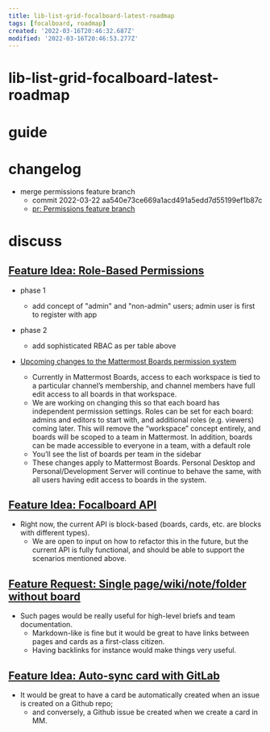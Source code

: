 ```yaml
---
title: lib-list-grid-focalboard-latest-roadmap
tags: [focalboard, roadmap]
created: '2022-03-16T20:46:32.687Z'
modified: '2022-03-16T20:46:53.277Z'
---
```


# lib-list-grid-focalboard-latest-roadmap

# guide

# changelog
- merge permissions feature branch
  - commit 2022-03-22 aa540e73ce669a1acd491a5edd7d55199ef1b87c
  - [pr: Permissions feature branch](https://github.com/mattermost/focalboard/pull/2578)
# discuss

## [Feature Idea: Role-Based Permissions](https://github.com/mattermost/focalboard/issues/584)

- phase 1
  - add concept of "admin" and "non-admin" users; admin user is first to register with app
- phase 2
  - add sophisticated RBAC as per table above

- [Upcoming changes to the Mattermost Boards permission system](https://github.com/mattermost/focalboard/discussions/2436)
  - Currently in Mattermost Boards, access to each workspace is tied to a particular channel’s membership, and channel members have full edit access to all boards in that workspace.
  - We are working on changing this so that each board has independent permission settings. Roles can be set for each board: admins and editors to start with, and additional roles (e.g. viewers) coming later. This will remove the “workspace” concept entirely, and boards will be scoped to a team in Mattermost. In addition, boards can be made accessible to everyone in a team, with a default role
  - You’ll see the list of boards per team in the sidebar
  - These changes apply to Mattermost Boards. Personal Desktop and Personal/Development Server will continue to behave the same, with all users having edit access to boards in the system.

## [Feature Idea: Focalboard API](https://github.com/mattermost/focalboard/issues/1116)

- Right now, the current API is block-based (boards, cards, etc. are blocks with different types). 
  - We are open to input on how to refactor this in the future, but the current API is fully functional, and should be able to support the scenarios mentioned above.

## [Feature Request: Single page/wiki/note/folder without board](https://github.com/mattermost/focalboard/issues/166)

- Such pages would be really useful for high-level briefs and team documentation.
  - Markdown-like is fine but it would be great to have links between pages and cards as a first-class citizen. 
  - Having backlinks for instance would make things very useful.

## [Feature Idea: Auto-sync card with GitLab](https://github.com/mattermost/focalboard/issues/2597)

- It would be great to have a card be automatically created when an issue is created on a Github repo; 
  - and conversely, a Github issue be created when we create a card in MM.
